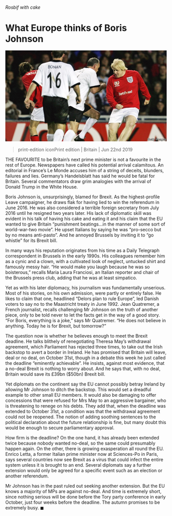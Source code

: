 ###### Rosbif with cake

# What Europe thinks of Boris Johnson 

![image](images/20190622_BRP004_0.jpg) 

> print-edition iconPrint edition | Britain | Jun 22nd 2019 

THE FAVOURITE to be Britain’s next prime minister is not a favourite in the rest of Europe. Newspapers have called his potential arrival calamitous. An editorial in France’s Le Monde accuses him of a string of deceits, blunders, failures and lies. Germany’s Handelsblatt has said he would be fatal for Britain. Several commentators draw grim analogies with the arrival of Donald Trump in the White House. 

Boris Johnson is, unsurprisingly, blamed for Brexit. As the highest-profile Leave campaigner, he draws flak for having lied to win the referendum in June 2016. He was also considered a terrible foreign secretary from July 2016 until he resigned two years later. His lack of diplomatic skill was evident in his talk of having his cake and eating it and his claim that the EU wanted to give Britain “punishment beatings…in the manner of some sort of world-war-two movie”. He upset Italians by saying he was “pro-secco but by no means anti-pasto”. And he annoyed Brussels by inviting it to “go whistle” for its Brexit bill. 

In many ways his reputation originates from his time as a Daily Telegraph correspondent in Brussels in the early 1990s. His colleagues remember him as a cynic and a clown, with a cultivated look of neglect, untucked shirt and famously messy hair. “He would make you laugh because he was so boisterous,” recalls Maria Laura Franciosi, an Italian reporter and chair of the Brussels press club, adding that he was at least simpatico. 

Yet as with his later diplomacy, his journalism was fundamentally unserious. Most of his stories, on his own admission, were partly or entirely false. He likes to claim that one, headlined “Delors plan to rule Europe”, led Danish voters to say no to the Maastricht treaty in June 1992. Jean Quatremer, a French journalist, recalls challenging Mr Johnson on the truth of another piece, only to be told never to let the facts get in the way of a good story. “For Boris, everything is a joke,” says Mr Quatremer. “He does not believe in anything. Today he is for Brexit, but tomorrow?” 

The question now is whether he believes enough to meet the Brexit deadline. He talks blithely of renegotiating Theresa May’s withdrawal agreement, which Parliament has rejected three times, to take out the Irish backstop to avert a border in Ireland. He has promised that Britain will leave, deal or no deal, on October 31st, though in a debate this week he just called the deadline “eminently achievable”. He insists, against most evidence, that a no-deal Brexit is nothing to worry about. And he says that, with no deal, Britain would save its £39bn ($50bn) Brexit bill. 

Yet diplomats on the continent say the EU cannot possibly betray Ireland by allowing Mr Johnson to ditch the backstop. This would set a dreadful example to other small EU members. It would also be damaging to offer concessions that were refused for Mrs May to an aggressive bargainer, who is threatening to renege on his debts. They add that, when the deadline was extended to October 31st, a condition was that the withdrawal agreement could not be reopened. The notion of adding soothing sentences to the political declaration about the future relationship is fine, but many doubt this would be enough to secure parliamentary approval. 

How firm is the deadline? On the one hand, it has already been extended twice because nobody wanted no-deal, so the same could presumably happen again. On the other, there is growing exasperation all round the EU. Enrico Letta, a former Italian prime minister now at Sciences-Po in Paris, says several countries now see Brexit as a virus that could infect the entire system unless it is brought to an end. Several diplomats say a further extension would only be agreed for a specific event such as an election or another referendum. 

Mr Johnson has in the past ruled out seeking another extension. But the EU knows a majority of MPs are against no-deal. And time is extremely short, since nothing serious will be done before the Tory party conference in early October, just four weeks before the deadline. The autumn promises to be extremely busy. ◼ 

